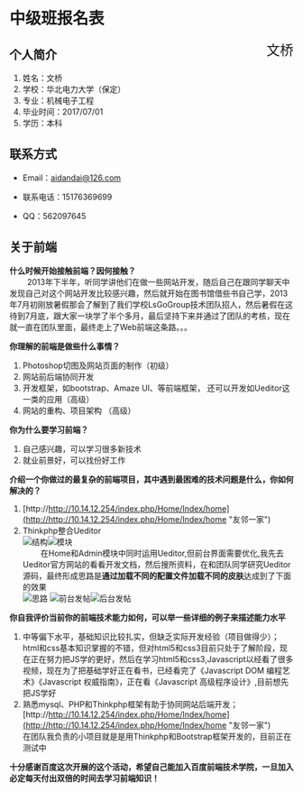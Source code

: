 # 中级班报名表																			
<span style="display:block;float:right;font-size:1.5rem">文桥</span>
## 个人简介
1. 姓名：文桥
2. 学校：华北电力大学（保定）
3. 专业：机械电子工程
4. 毕业时间：2017/07/01
5. 学历：本科

## 联系方式



- Email：aidandai@126.com


- 联系电话：15176369699


- QQ：562097645

## 关于前端



**什么时候开始接触前端？因何接触？**
<br/>&nbsp;&nbsp;&nbsp;&nbsp;&nbsp;&nbsp;&nbsp;&nbsp;2013年下半年，听同学讲他们在做一些网站开发，随后自己在跟同学聊天中发现自己对这个网站开发比较感兴趣，然后就开始在图书馆借些书自己学，2013年7月初刚放暑假那会了解到了我们学校LsGoGroup技术团队招人，然后暑假在这待到7月底，跟大家一块学了半个多月，最后坚持下来并通过了团队的考核，现在就一直在团队里面，最终走上了Web前端这条路。。。


**你理解的前端是做些什么事情？**


1. Photoshop切图及网站页面的制作（初级）
2. 网站前后端协同开发
3. 开发框架，如bootstrap、Amaze UI、等前端框架， 还可以开发如Ueditor这一类的应用（高级） 
4. 网站的重构、项目架构  （高级）
 
**你为什么要学习前端？**


1. 自己感兴趣，可以学习很多新技术
2. 就业前景好，可以找份好工作

**介绍一个你做过的最复杂的前端项目，其中遇到最困难的技术问题是什么，你如何解决的？**

1. [http://http://10.14.12.254/index.php/Home/Index/home](http://http://10.14.12.254/index.php/Home/Index/home "友邻一家")
2. Thinkphp整合Ueditor<br/>
 ![结构](http://i.imgur.com/enAiMKh.jpg)![模块](http://i.imgur.com/l2YWnMO.jpg)<br/>
&nbsp;&nbsp;&nbsp;&nbsp;&nbsp;&nbsp;&nbsp;&nbsp;在Home和Admin模块中同时运用Ueditor,但前台界面需要优化,我先去Ueditor官方网站的看看开发文档，然后搜所资料，在和团队同学研究Ueditor源码，最终形成思路是**通过加载不同的配置文件加载不同的皮肤**达成到了下面的效果<br/>
![思路](http://i.imgur.com/ZzWGJVE.jpg)
![前台发帖](http://i.imgur.com/ST6Qk8j.jpg)![后台发帖](http://i.imgur.com/vOc9jet.jpg)<br/>

**你自我评价当前你的前端技术能力如何，可以举一些详细的例子来描述能力水平**<br/>
1. 中等偏下水平，基础知识比较扎实，但缺乏实际开发经验（项目做得少）；html和css基本知识掌握的不错，但对html5和css3目前只处于了解阶段，现在正在努力把JS学的更好，然后在学习html5和css3,Javascript以经看了很多视频，现在为了把基础学好正在看书，已经看完了《Javascript DOM 编程艺术》《Javascript 权威指南》，正在看《Javascript 高级程序设计》,目前想先把JS学好<br/>
2. 熟悉mysql、PHP和Thinkphp框架有助于协同网站后端开发；<br/>[http://http://10.14.12.254/index.php/Home/Index/home](http://http://10.14.12.254/index.php/Home/Index/home "友邻一家")<br/>在团队我负责的小项目就是是用Thinkphp和Bootstrap框架开发的，目前正在测试中

**十分感谢百度这次开展的这个活动，希望自己能加入百度前端技术学院，一旦加入必定每天付出双倍的时间去学习前端知识！**
